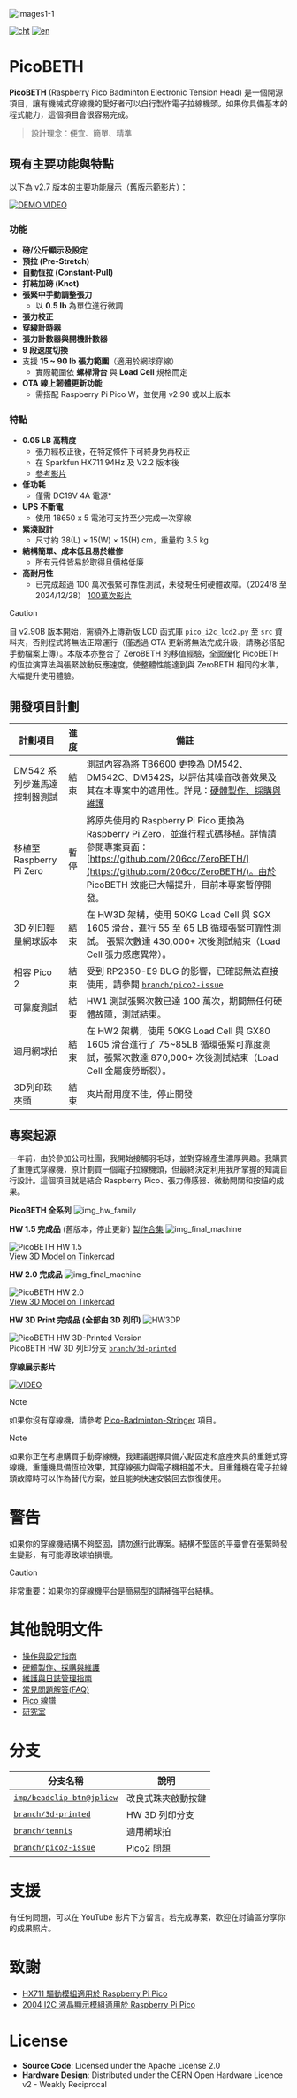 ![images1-1](docs/Pico_Logo.png)

[![cht](https://img.shields.io/badge/lang-cht-green.svg)](README.cht.md)
[![en](https://img.shields.io/badge/lang-en-red.svg)](README.md)

# PicoBETH
**PicoBETH** (Raspberry Pico Badminton Electronic Tension Head) 是一個開源項目，讓有機械式穿線機的愛好者可以自行製作電子拉線機頭。如果你具備基本的程式能力，這個項目會很容易完成。

> 設計理念：便宜、簡單、精準

## 現有主要功能與特點

以下為 v2.7 版本的主要功能展示（舊版示範影片）： 

[![DEMO VIDEO](https://img.youtube.com/vi/pWgD_OSyc1g/0.jpg)](https://www.youtube.com/watch?v=pWgD_OSyc1g)

### 功能
- **磅/公斤顯示及設定**
- **預拉 (Pre-Stretch)**
- **自動恆拉 (Constant-Pull)**
- **打結加磅 (Knot)**
- **張緊中手動調整張力**
  - 以 **0.5 lb** 為單位進行微調  
- **張力校正**
- **穿線計時器**
- **張力計數器與開機計數器**
- **9 段速度切換**
- 支援 **15 ~ 90 lb 張力範圍**（適用於網球穿線）  
  - 實際範圍依 **螺桿滑台** 與 **Load Cell** 規格而定  
- **OTA 線上韌體更新功能**  
  - 需搭配 Raspberry Pi Pico W，並使用 v2.90 或以上版本

### 特點
- **0.05 LB 高精度**
  - 張力經校正後，在特定條件下可終身免再校正
  - 在 Sparkfun HX711 94Hz 及 V2.2 版本後
  - [參考影片](https://youtu.be/VatD7uEJkGc)
- **低功耗**
  - 僅需 DC19V 4A 電源*
- **UPS 不斷電**
  - 使用 18650 x 5 電池可支持至少完成一次穿線
- **緊湊設計**
  - 尺寸約 38(L) × 15(W) × 15(H) cm，重量約 3.5 kg
- **結構簡單、成本低且易於維修**
  - 所有元件皆易於取得且價格低廉
- **高耐用性**
  - 已完成超過 100 萬次張緊可靠性測試，未發現任何硬體故障。（2024/8 至 2024/12/28） [100萬次影片](https://youtube.com/shorts/kR_JLVGHwB8)

> [!CAUTION]
> 自 v2.90B 版本開始，需額外上傳新版 LCD 函式庫 `pico_i2c_lcd2.py` 至 `src` 資料夾，否則程式將無法正常運行（僅透過 OTA 更新將無法完成升級，請務必搭配手動檔案上傳）。本版本亦整合了 ZeroBETH 的移值經驗，全面優化 PicoBETH 的恆拉演算法與張緊啟動反應速度，使整體性能達到與 ZeroBETH 相同的水準，大幅提升使用體驗。 

## 開發項目計劃

| 計劃項目           | 進度     | 備註                           |
| ------------------ | -------- | ------------------------------ |
| DM542 系列步進馬達控制器測試 | 結束 | 測試內容為將 TB6600 更換為 DM542、DM542C、DM542S，以評估其噪音改善效果及其在本專案中的適用性。詳見：[硬體製作、採購與維護](docs/2.Hardware_Setup.cht.md#步進電機驅動器) |
| 移植至 Raspberry Pi Zero | 暫停 | 將原先使用的 Raspberry Pi Pico 更換為 Raspberry Pi Zero，並進行程式碼移植。詳情請參閱專案頁面：[https://github.com/206cc/ZeroBETH/](https://github.com/206cc/ZeroBETH/)。由於 PicoBETH 效能已大幅提升，目前本專案暫停開發。 |
| 3D 列印輕量網球版本  | 結束   | 在 HW3D 架構，使用 50KG Load Cell 與 SGX 1605 滑台，進行 55 至 65 LB 循環張緊可靠性測試。 張緊次數達 430,000+ 次後測試結束（Load Cell 張力感應異常）。 |
| 相容 Pico 2        | 結束 | 受到 RP2350-E9 BUG 的影響，已確認無法直接使用，請參閱 [`branch/pico2-issue`](https://github.com/206cc/PicoBETH/tree/branch/pico2-issue) |
| 可靠度測試         | 結束   | HW1 測試張緊次數已達 100 萬次，期間無任何硬體故障，測試結束。 |
| 適用網球拍         | 結束   | 在 HW2 架構，使用 50KG Load Cell 與 GX80 1605 滑台進行了 75~85LB 循環張緊可靠度測試，張緊次數達 870,000+ 次後測試結束（Load Cell 金屬疲勞斷裂）。|
| 3D列印珠夾頭       | 結束   | 夾片耐用度不佳，停止開發 |

## 專案起源
一年前，由於參加公司社團，我開始接觸羽毛球，並對穿線產生濃厚興趣。我購買了重錘式穿線機，原計劃買一個電子拉線機頭，但最終決定利用我所掌握的知識自行設計。這個項目就是結合 Raspberry Pico、張力傳感器、微動開關和按鈕的成果。

**PicoBETH 全系列**
![img_hw_family](docs/img_hw_family.jpg)

**HW 1.5 完成品** (舊版本，停止更新) [製作合集](https://youtu.be/uJVE3YFJtJA)
![img_final_machine](docs/img_final_machine.jpg)

![PicoBETH HW 1.5](docs/img_HW1.5_3D.jpg)  
[View 3D Model on Tinkercad](https://www.tinkercad.com/things/5FHNO85KUK4-picobeth-hw-15-for-badminton-stringing?sharecode=hBukCj4giq4Q9J8Fq-s8H5lIKzbYCcOiwuyQ-TE8oRA)

**HW 2.0 完成品** 
![img_final_machine](docs/img_final_machine_hw2.jpg)

![PicoBETH HW 2.0](docs/img_HW2.0_3D.jpg)  
[View 3D Model on Tinkercad](https://www.tinkercad.com/things/gW2eyW052h4-picobeth-hw-20-for-badminton-stringing?sharecode=Maq9iaeRmlb3yHHCTIYZC1jmwOv0plqlq70pMMMWHQw)

**HW 3D Print 完成品 (全部由 3D 列印)**
![HW3DP](docs/img_HW3DP.jpg)

![PicoBETH HW 3D-Printed Version](docs/img_HW3DP_3D.jpg)  
PicoBETH HW 3D 列印分支 [`branch/3d-printed`](https://github.com/206cc/PicoBETH/tree/branch/3d-printed/README.cht.md)

**穿線展示影片**

[![VIDEO](https://img.youtube.com/vi/mMpsa_LFCbM/0.jpg)](https://www.youtube.com/watch?v=mMpsa_LFCbM)

> [!NOTE]
> 如果你沒有穿線機，請參考 [Pico-Badminton-Stringer](https://github.com/HsuKaoPang/Pico-Badminton-Stringer) 項目。

> [!NOTE]
> 如果你正在考慮購買手動穿線機，我建議選擇具備六點固定和底座夾具的重錘式穿線機。重錘機具備恆拉效果，其穿線張力與電子機相差不大。且重錘機在電子拉線頭故障時可以作為替代方案，並且能夠快速安裝回去恢復使用。

# 警告
如果你的穿線機結構不夠堅固，請勿進行此專案。結構不堅固的平臺會在張緊時發生變形，有可能導致球拍損壞。

> [!CAUTION]
> 非常重要：如果你的穿線機平台是簡易型的請補強平台結構。

# 其他說明文件

- [操作與設定指南](docs/1.Operation_and_Settings_Guide.cht.md)
- [硬體製作、採購與維護](docs/2.Hardware_Setup.cht.md)
- [維護與日誌管理指南](docs/3.Maintenance_and_Logs_Guide.cht.md)
- [常見問題解答(FAQ)](docs/4.FAQ.cht.md)
- [Pico 線譜](docs/5.Pico_Stringing_Pattern.cht.md)
- [研究室](docs/6.Research_Lab.cht.md)

# 分支

| 分支名稱                        | 說明                             |
|----------------------------------|----------------------------------|
| [`imp/beadclip-btn@jpliew`](https://github.com/206cc/PicoBETH/blob/imp/beadclip-btn%40jpliew) | 改良式珠夾啟動按鍵                |
| [`branch/3d-printed`](https://github.com/206cc/PicoBETH/tree/branch/3d-printed) | HW 3D 列印分支                |
| [`branch/tennis`](https://github.com/206cc/PicoBETH/tree/branch/tennis) | 適用網球拍              |
| [`branch/pico2-issue`](https://github.com/206cc/PicoBETH/tree/branch/pico2-issue) | Pico2 問題              |


# 支援
有任何問題，可以在 YouTube 影片下方留言。若完成專案，歡迎在討論區分享你的成果照片。

# 致謝

- [HX711 驅動模組適用於 Raspberry Pi Pico](https://github.com/endail/hx711-pico-mpy)
- [2004 I2C 液晶顯示模組適用於 Raspberry Pi Pico](https://github.com/T-622/RPI-PICO-I2C-LCD)

# License

- **Source Code**: Licensed under the Apache License 2.0
- **Hardware Design**: Distributed under the CERN Open Hardware Licence v2 - Weakly Reciprocal
